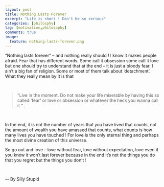 ```yaml
---
layout: post
title: Nothing Lasts Forever
excerpt: "Life is short ! Don't be so serious"
categories: [philosphy]
tag: [motivation,philosophy]
comments: true
image:
  feature: nothing-lasts-forever.png
---
```




“Nothing lasts forever” – and nothing really should ! I know it makes people afraid. Fear that has different words. Some call  it obsession some call it love but one should try to understand that at the end – it is just a bloody fear. I ain’t a big fan of religion. Some or most of them talk about ‘detachment’. What they really mean by it is that

<br/>

> “Live in the moment. Do not make your life miserable by having this so called ‘fear’ or love or obsession or whatever the heck  you wanna call it ” .

<br/>

In the end, it is not the number of years that you  have lived that counts, not the amount of wealth you have amassed that counts, what counts is how many lives you have touched ! For love is the  only eternal thing and perhaps the most divine creation of this universe.

So go out and love – love without fear, love without expectation,  love even if you know it won’t last forever because in the end it’s not the things you do that you regret but the things you don’t !

<br/>

-- By Silly Stupid <i class="fa fa-heart heart-icon"></i>